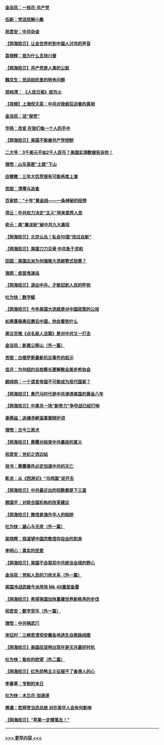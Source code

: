 #### [金浴凤：一枝花·共产党](../pages/nsc993/n12368757.md?t=09010402) 
#### [伍新：党话民解小集](../pages/nsc993/n12366907.md?t=09010402) 
#### [祝君安：中共杂谈](../pages/nsc993/n12366076.md?t=09010402) 
#### [【网海拾贝】让全世界听到中国人讨共的声音](../pages/nsc993/n12365569.md?t=09010402) 
#### [袁晓辉：我为什么支持川普](../pages/nsc993/n12362670.md?t=09010402) 
#### [【网海拾贝】共产党是人类的公敌](../pages/nsc993/n12363182.md?t=09010402) 
#### [魏京生：民运组织里的特务问题](../pages/nsc993/n12363010.md?t=09010402) 
#### [郑纯清： 《人民日报》纸包火](../pages/nsc993/n12362706.md?t=09010402) 
#### [【视频】上海倪天英：中共对我疯狂迫害的真相](../pages/nsc993/n12356341.md?t=09010402) 
#### [金浴凤：话“保党”](../pages/nsc993/n12361867.md?t=09010402) 
#### [华旸：改变 在我们每一个人的手中](../pages/nsc993/n12361774.md?t=09010402) 
#### [【网海拾贝】美国不能被共产党控制](../pages/nsc993/n12360271.md?t=09010402) 
#### [二大爷：3千美元不如2千人民币？美国实测数据告诉你！](../pages/nsc993/n12358563.md?t=09010402) 
#### [理悟：山东高密“土匪”下山](../pages/nsc993/n12358535.md?t=09010402) 
#### [应微微：三年大饥荒很有可能再度上演](../pages/nsc993/n12358523.md?t=09010402) 
#### [苦胆：清零与追查](../pages/nsc993/n12358501.md?t=09010402) 
#### [百家姓：“十年”黄金线——一条神秘的纽带](../pages/nsc993/n12358319.md?t=09010402) 
#### [项云：中共权力决定“主义”用来耍弄人民](../pages/nsc993/n12358172.md?t=09010402) 
#### [俞元：美“屠龙斩”破中共九大毒招](../pages/nsc993/n12357822.md?t=09010402) 
#### [【网海拾贝】北京认怂！私会10国“改过自新”](../pages/nsc993/n12357784.md?t=09010402) 
#### [【网海拾贝】美国刀刀见骨 中共急于求和](../pages/nsc993/n12355511.md?t=09010402) 
#### [田园：美国左派为何强推大选邮寄式投票？](../pages/nsc993/n12352963.md?t=09010402) 
#### [海网：疫苗鬼速品](../pages/nsc993/n12354438.md?t=09010402) 
#### [【网海拾贝】退出中共，才能回到人民的怀抱](../pages/nsc993/n12352634.md?t=09010402) 
#### [吐为快：数字赋](../pages/nsc993/n12352317.md?t=09010402) 
#### [【网海拾贝】今年美国大选就是对中国政策的公投](../pages/nsc993/n12350973.md?t=09010402) 
#### [如果蓬佩奥应邀去中国，他会看到什么](../pages/nsc993/n12350945.md?t=09010402) 
#### [美议员推《点名敌人法案》是对中共又一打击](../pages/nsc993/n12350765.md?t=09010402) 
#### [金浴凤：新愚公移山（外一篇）](../pages/nsc993/n12350253.md?t=09010402) 
#### [苦胆：白俄罗斯最新抗议事件的启示](../pages/nsc993/n12349989.md?t=09010402) 
#### [佳月：为何纽约总检察长要解散全美步枪协会](../pages/nsc993/n12349939.md?t=09010402) 
#### [颜纯钩：一个谎言帝国不可能成为现代国家？](../pages/nsc993/n12349898.md?t=09010402) 
#### [【网海拾贝】奥巴马时代是中共渗透美国的黄金八年](../pages/nsc993/n12349284.md?t=09010402) 
#### [【网海拾贝】中美另一场“新势力”争夺战已经打响](../pages/nsc993/n12346998.md?t=09010402) 
#### [谢燕益：追魂寻衅滋事案辩护词](../pages/nsc993/n12346892.md?t=09010402) 
#### [理悟：古今三恶犬](../pages/nsc993/n12345190.md?t=09010402) 
#### [【网海拾贝】蔡霞对结束中共暴政的意义](../pages/nsc993/n12344263.md?t=09010402) 
#### [祝君安：世纪之选边站](../pages/nsc993/n12342382.md?t=09010402) 
#### [投书：蔡霞事件必定加速中共的灭亡](../pages/nsc993/n12341881.md?t=09010402) 
#### [乾龙：从《西游记》“乌鸡国”说开去](../pages/nsc993/n12341690.md?t=09010402) 
#### [【网海拾贝】中共最近出的招数都是下三滥](../pages/nsc993/n12341593.md?t=09010402) 
#### [顾国平：对联合国机构的改革建议](../pages/nsc993/n12339928.md?t=09010402) 
#### [【网海拾贝】微信是海外华人的陷阱](../pages/nsc993/n12338868.md?t=09010402) 
#### [吐为快：雄心与无奈（外一篇）](../pages/nsc993/n12338132.md?t=09010402) 
#### [梁晓辉：我渴望中国宗教信仰自由的到来](../pages/nsc993/n12336657.md?t=09010402) 
#### [李明心：真实的民意](../pages/nsc993/n12336089.md?t=09010402) 
#### [【网海拾贝】美国不会容忍中共统治全球的野心](../pages/nsc993/n12336063.md?t=09010402) 
#### [金浴凤：党和人民的刀肉关系（外一篇）](../pages/nsc993/n12335834.md?t=09010402) 
#### [美国冷战武器今派用场 Mk 48重型鱼雷](../pages/nsc993/n12335354.md?t=09010402) 
#### [【网海拾贝】希望美国加快重建世界新秩序的步伐](../pages/nsc993/n12334224.md?t=09010402) 
#### [祝君安：数字货币（外一篇）](../pages/nsc993/n12334186.md?t=09010402) 
#### [理悟：中共祸武穴](../pages/nsc993/n12333962.md?t=09010402) 
#### [宋征时：三峡若溃坝安徽各地逃生自救路线图](../pages/nsc993/n12332450.md?t=09010402) 
#### [【网海拾贝】美国应该明白现在是灭共最好时机](../pages/nsc993/n12332313.md?t=09010402) 
#### [吐为快：极权的欲望（外二篇）](../pages/nsc993/n12332089.md?t=09010402) 
#### [【网海拾贝】红色恐怖主义征服不了香港人的心](../pages/nsc993/n12329296.md?t=09010402) 
#### [李春草：专制的末日](../pages/nsc993/n12329079.md?t=09010402) 
#### [吐为快：木兰花‧加速道](../pages/nsc993/n12327366.md?t=09010402) 
#### [拂潇：若拜登当选总统 对在美华人会有何影响](../pages/nsc993/n12295996.md?t=09010402) 
#### [【网海拾贝】“苹果一定撑落去！”](../pages/nsc993/n12326784.md?t=09010402) 

----
#### [ >>> 更早内容 <<< ](../indexes/nsc993-earlier.md)
